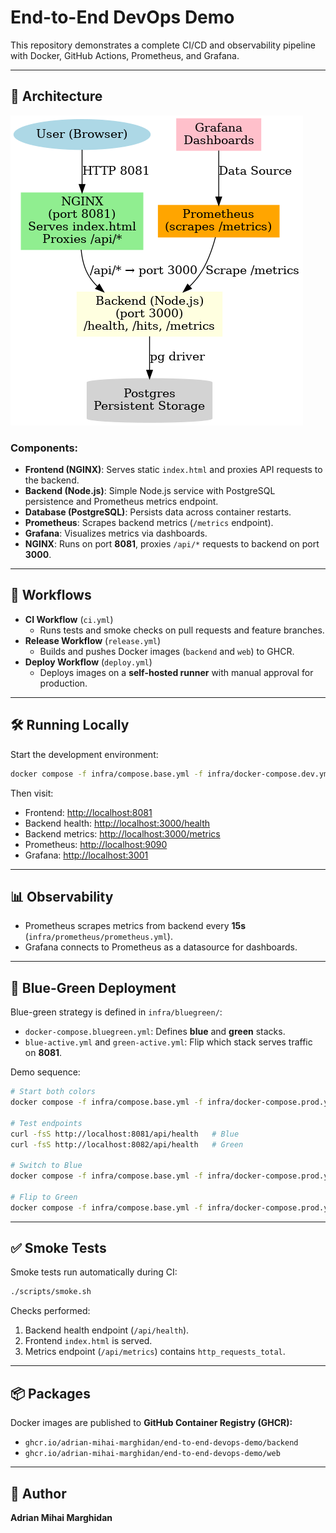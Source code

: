 # End-to-End DevOps Demo

This repository demonstrates a complete CI/CD and observability pipeline with Docker, GitHub Actions, Prometheus, and Grafana.

---

## 📌 Architecture

![Architecture Diagram](image.png)

### Components:
- **Frontend (NGINX)**: Serves static `index.html` and proxies API requests to the backend.
- **Backend (Node.js)**: Simple Node.js service with PostgreSQL persistence and Prometheus metrics endpoint.
- **Database (PostgreSQL)**: Persists data across container restarts.
- **Prometheus**: Scrapes backend metrics (`/metrics` endpoint).
- **Grafana**: Visualizes metrics via dashboards.
- **NGINX**: Runs on port **8081**, proxies `/api/*` requests to backend on port **3000**.

---

## 🚀 Workflows

- **CI Workflow** (`ci.yml`)
  - Runs tests and smoke checks on pull requests and feature branches.
- **Release Workflow** (`release.yml`)
  - Builds and pushes Docker images (`backend` and `web`) to GHCR.
- **Deploy Workflow** (`deploy.yml`)
  - Deploys images on a **self-hosted runner** with manual approval for production.

---

## 🛠️ Running Locally

Start the development environment:

```bash
docker compose -f infra/compose.base.yml -f infra/docker-compose.dev.yml up -d --build
```

Then visit:
- Frontend: [http://localhost:8081](http://localhost:8081)
- Backend health: [http://localhost:3000/health](http://localhost:3000/health)
- Backend metrics: [http://localhost:3000/metrics](http://localhost:3000/metrics)
- Prometheus: [http://localhost:9090](http://localhost:9090)
- Grafana: [http://localhost:3001](http://localhost:3001)

---

## 📊 Observability

- Prometheus scrapes metrics from backend every **15s** (`infra/prometheus/prometheus.yml`).
- Grafana connects to Prometheus as a datasource for dashboards.

---

## 🔄 Blue-Green Deployment

Blue-green strategy is defined in `infra/bluegreen/`:

- `docker-compose.bluegreen.yml`: Defines **blue** and **green** stacks.
- `blue-active.yml` and `green-active.yml`: Flip which stack serves traffic on **8081**.

Demo sequence:

```bash
# Start both colors
docker compose -f infra/compose.base.yml -f infra/docker-compose.prod.yml -f infra/bluegreen/docker-compose.bluegreen.yml up -d

# Test endpoints
curl -fsS http://localhost:8081/api/health   # Blue
curl -fsS http://localhost:8082/api/health   # Green

# Switch to Blue
docker compose -f infra/compose.base.yml -f infra/docker-compose.prod.yml -f infra/bluegreen/docker-compose.bluegreen.yml -f infra/bluegreen/blue-active.yml up -d

# Flip to Green
docker compose -f infra/compose.base.yml -f infra/docker-compose.prod.yml -f infra/bluegreen/docker-compose.bluegreen.yml -f infra/bluegreen/green-active.yml up -d
```

---

## ✅ Smoke Tests

Smoke tests run automatically during CI:

```bash
./scripts/smoke.sh
```

Checks performed:
1. Backend health endpoint (`/api/health`).
2. Frontend `index.html` is served.
3. Metrics endpoint (`/api/metrics`) contains `http_requests_total`.

---

## 📦 Packages

Docker images are published to **GitHub Container Registry (GHCR):**

- `ghcr.io/adrian-mihai-marghidan/end-to-end-devops-demo/backend`
- `ghcr.io/adrian-mihai-marghidan/end-to-end-devops-demo/web`

---

## 👤 Author

**Adrian Mihai Marghidan**
